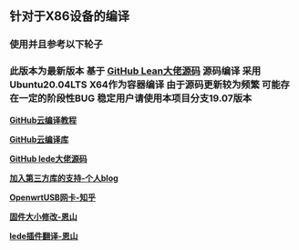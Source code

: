 ## 针对于X86设备的编译
### 使用并且参考以下轮子
### 此版本为最新版本 基于 [GitHub Lean大佬源码](https://github.com/coolsnowwolf/lede) 源码编译 采用Ubuntu20.04LTS X64作为容器编译 由于源码更新较为频繁 可能存在一定的阶段性BUG 稳定用户请使用本项目分支19.07版本
**[GitHub云编译教程](https://p3terx.com/archives/build-openwrt-with-github-actions.html)**  

**[GitHub云编译库](https://github.com/P3TERX/Actions-OpenWrt)**  

**[GitHub lede大佬源码](https://github.com/coolsnowwolf/lede)**  

**[加入第三方库的支持-个人blog](https://mianao.info/2020/05/05/%E7%BC%96%E8%AF%91%E6%9B%B4%E6%96%B0OpenWrt-PassWall%E5%92%8CSSR-plus%E6%8F%92%E4%BB%B6)**  

**[OpenwrtUSB网卡-知乎](https://zhuanlan.zhihu.com/p/345407608)**  

**[固件大小修改-恩山](https://www.right.com.cn/FORUM/thread-3695541-1-1.html)**  

**[lede插件翻译-恩山](https://www.right.com.cn/forum/thread-344825-1-1.html)**
